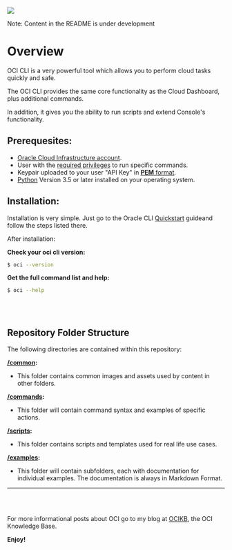 ![](https://github.com/benarch/oci-cli/tree/master/common/oci-cli-02.jpg)

Note: Content in the README is under development
        
Overview 
==============

OCI CLI is a very powerful tool which allows you to perform cloud tasks quickly and safe.

The OCI CLI provides the same core functionality as the Cloud Dashboard, plus additional commands. 

In addition, it gives you the ability to run scripts and extend Console's functionality.

Prerequesites:
-------------
* [Oracle Cloud Infrastructure account](https://www.oracle.com/).
* User with the [required privileges](https://docs.cloud.oracle.com/en-us/iaas/Content/Identity/Concepts/overview.htm) to run specific commands.
* Keypair uploaded to your user "API Key" in [**PEM** format](http://ocikb.com/create-keys-in-pem-format).
* [Python](https://www.python.org/) Version 3.5 or later installed on your operating system.

Installation:
-------------

Installation is very simple. 
Just go to the Oracle CLI [Quickstart](https://docs.cloud.oracle.com/en-us/iaas/Content/API/SDKDocs/cliinstall.htm) guideand follow the steps listed there.

After installation:

**Check your oci cli version:**
```bash
$ oci --version
```
**Get the full command list and help:**
```bash
$ oci --help
```
<br/><br/>

## Repository Folder Structure ##

The following directories are contained within this repository:

**[/common](https://github.com/benarch/oci-cli/tree/master/common):**  
- This folder contains common images and assets used by content in other folders.

**[/commands](https://github.com/benarch/oci-cli/tree/master/commands):**
- This folder will contain command syntax and examples of specific actions.

**[/scripts](https://github.com/benarch/oci-cli/tree/master/scripts):**  
- This folder contains scripts and templates used for real life use cases.

**[/examples](https://github.com/benarch/oci-cli/tree/master/examples):**  
 - This folder will contain subfolders, each with documentation for individual examples. The documentation is always in Markdown Format. 

 ----
 <br/><br/>

For more informational posts about OCI go to my blog at [OCIKB](https://ocikb.com), the OCI Knowledge Base.

 **Enjoy!**
